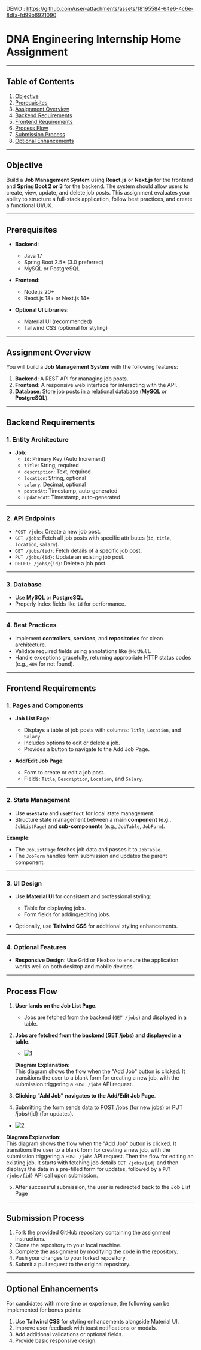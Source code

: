 DEMO :
https://github.com/user-attachments/assets/18195584-64e6-4c6e-8dfa-fd99b6921090


# **DNA Engineering Internship Home Assignment**

---

## **Table of Contents**
1. [Objective](#objective)  
2. [Prerequisites](#prerequisites)  
3. [Assignment Overview](#assignment-overview)  
4. [Backend Requirements](#backend-requirements)  
5. [Frontend Requirements](#frontend-requirements)  
6. [Process Flow](#process-flow)  
7. [Submission Process](#submission-process)  
8. [Optional Enhancements](#optional-enhancements)

---

## **Objective**
Build a **Job Management System** using **React.js** or **Next.js** for the frontend and **Spring Boot 2 or 3** for the backend. The system should allow users to create, view, update, and delete job posts. This assignment evaluates your ability to structure a full-stack application, follow best practices, and create a functional UI/UX.

---

## **Prerequisites**
- **Backend**:  
  - Java 17  
  - Spring Boot 2.5+ (3.0 preferred)  
  - MySQL or PostgreSQL  

- **Frontend**:  
  - Node.js 20+  
  - React.js 18+ or Next.js 14+  

- **Optional UI Libraries**:  
  - Material UI (recommended)  
  - Tailwind CSS (optional for styling)  

---

## **Assignment Overview**
You will build a **Job Management System** with the following features:
1. **Backend**: A REST API for managing job posts.  
2. **Frontend**: A responsive web interface for interacting with the API.  
3. **Database**: Store job posts in a relational database (**MySQL** or **PostgreSQL**).

---

## **Backend Requirements**

### 1. Entity Architecture
- **Job**:  
  - `id`: Primary Key (Auto Increment)  
  - `title`: String, required  
  - `description`: Text, required  
  - `location`: String, optional  
  - `salary`: Decimal, optional  
  - `postedAt`: Timestamp, auto-generated  
  - `updatedAt`: Timestamp, auto-generated  

---

### 2. API Endpoints
- `POST /jobs`: Create a new job post.  
- `GET /jobs`: Fetch all job posts with specific attributes (`id`, `title`, `location`, `salary`).  
- `GET /jobs/{id}`: Fetch details of a specific job post.  
- `PUT /jobs/{id}`: Update an existing job post.  
- `DELETE /jobs/{id}`: Delete a job post.  

---

### 3. Database
- Use **MySQL** or **PostgreSQL**.  
- Properly index fields like `id` for performance.  

---

### 4. Best Practices
- Implement **controllers**, **services**, and **repositories** for clean architecture.  
- Validate required fields using annotations like `@NotNull`.  
- Handle exceptions gracefully, returning appropriate HTTP status codes (e.g., `404` for not found).  

---

## **Frontend Requirements**

### 1. Pages and Components
- **Job List Page**:  
  - Displays a table of job posts with columns: `Title`, `Location`, and `Salary`.  
  - Includes options to edit or delete a job.  
  - Provides a button to navigate to the Add Job Page.  

- **Add/Edit Job Page**:  
  - Form to create or edit a job post.  
  - Fields: `Title`, `Description`, `Location`, and `Salary`.  

---

### 2. State Management
- Use **`useState`** and **`useEffect`** for local state management.  
- Structure state management between a **main component** (e.g., `JobListPage`) and **sub-components** (e.g., `JobTable`, `JobForm`).  

**Example**:  
- The `JobListPage` fetches job data and passes it to `JobTable`.  
- The `JobForm` handles form submission and updates the parent component.

---

### 3. UI Design
- Use **Material UI** for consistent and professional styling:  
  - Table for displaying jobs.  
  - Form fields for adding/editing jobs.  

- Optionally, use **Tailwind CSS** for additional styling enhancements.  

---

### 4. Optional Features
- **Responsive Design**: Use Grid or Flexbox to ensure the application works well on both desktop and mobile devices.  

---

## **Process Flow**

1. **User lands on the Job List Page**.  
   - Jobs are fetched from the backend (`GET /jobs`) and displayed in a table.  

2. **Jobs are fetched from the backend (GET /jobs) and displayed in a table**.  
   - ![1](https://github.com/user-attachments/assets/f2059043-8176-4038-963d-a14009f402f6)

   **Diagram Explanation**:  
   This diagram shows the flow when the "Add Job" button is clicked. It transitions the user to a blank form for creating a new job, with the submission triggering a `POST /jobs` API request.  

3. **Clicking "Add Job" navigates to the Add/Edit Job Page**.  

4. Submitting the form sends data to POST /jobs (for new jobs) or PUT /jobs/{id} (for updates).

  - ![2](https://github.com/user-attachments/assets/7aec2251-55bc-48ff-be03-3d7170787c99)

   **Diagram Explanation**:  
   This diagram shows the flow when the "Add Job" button is clicked. It transitions the user to a blank form for creating a new job, with the submission triggering a `POST /jobs` API request.
   Then the flow for editing an existing job. It starts with fetching job details `GET /jobs/{id}` and then displays the data in a pre-filled form for updates, followed by a `PUT /jobs/{id}` API call upon submission.


5. After successful submission, the user is redirected back to the Job List Page
---

## **Submission Process**
1. Fork the provided GitHub repository containing the assignment instructions.  
2. Clone the repository to your local machine.  
3. Complete the assignment by modifying the code in the repository.  
4. Push your changes to your forked repository.  
5. Submit a pull request to the original repository.  

---

## **Optional Enhancements**
For candidates with more time or experience, the following can be implemented for bonus points:  
1. Use **Tailwind CSS** for styling enhancements alongside Material UI.  
2. Improve user feedback with toast notifications or modals.  
3. Add additional validations or optional fields.  
4. Provide basic responsive design.  
